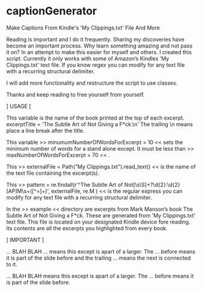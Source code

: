 # captionGenerator
Make Captions From Kindle's 'My Clippings.txt' File And More

Reading is important and I do it frequently.  Sharing my discoveries have become an important process.  Why learn something amazing and not pass it on?  In an attempt to make this easier for myself and others.  I created this script.  Currently it only works with some of Amazon’s Kindles 'My Clippings.txt' text file.  If you know regex you can modify for any text file with a recurring structural delimiter.  

I will add more functionality and restructure the script to use classes.  

Thanks and keep reading to free yourself from yourself.

] USAGE [

This variable is the name of the book printed at the top of each excerpt.
excerptTitle = 'The Subtle Art of Not Giving a F*ck:\n'
The trailing \n means place a line break after the title.

This variable >> minumumNumberOfWordsForExcerpt = 10 << sets the minimum number of words for a stand alone except.  It must be less than >> maxNumberOfWordsForExcerpt = 70 << .

This >> externalFile = Path("My Clippings.txt").read_text() << is the name of the text file containing the excerpt(s).

This >> pattern = re.findall(r'^The Subtle Art of Not[\s\S]+?\d{2}:\d{2} [AP]M\s+([^=]+)', externalFile, re.M ) << is the regular express you can modify for any text file with a recurring structural delimiter.  

In the >> example << directory are excerpts from Mark Manson’s book The Subtle Art of Not Giving a F*ck.  These are generated from 'My Clippings.txt' text file.  This file is located on your designated Kindle device fore reading.   Its contents are all the excerpts you highlighted from every book.

] IMPORTANT [

… BLAH BLAH … means this except is apart of a larger.  The … before means it is part of the slide before and the trailing … means the next is connected to it.  

… BLAH BLAH means this except is apart of a larger.  The … before means it is part of the slide before.
